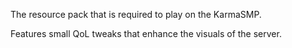 The resource pack that is required to play on the KarmaSMP.

Features small QoL tweaks that enhance the visuals of the server.
